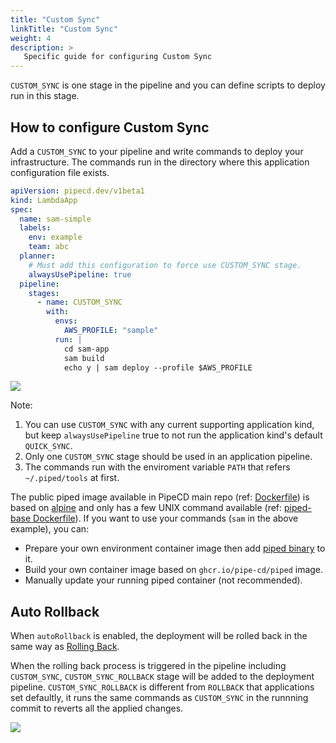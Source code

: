 ```yaml
---
title: "Custom Sync"
linkTitle: "Custom Sync"
weight: 4
description: >
   Specific guide for configuring Custom Sync
---
```


`CUSTOM_SYNC` is one stage in the pipeline and you can define scripts to deploy run in this stage.

## How to configure Custom Sync

Add a `CUSTOM_SYNC` to your pipeline and write commands to deploy your infrastructure. 
The commands run in the directory where this application configuration file exists.

```yaml
apiVersion: pipecd.dev/v1beta1
kind: LambdaApp
spec:
  name: sam-simple
  labels:
    env: example
    team: abc
  planner:
    # Must add this configuration to force use CUSTOM_SYNC stage.
    alwaysUsePipeline: true
  pipeline:
    stages:
      - name: CUSTOM_SYNC
        with:
          envs:
            AWS_PROFILE: "sample"
          run: |
            cd sam-app
            sam build
            echo y | sam deploy --profile $AWS_PROFILE
```

![](/images/custom-sync.png)

Note:
1. You can use `CUSTOM_SYNC` with any current supporting application kind, but keep `alwaysUsePipeline` true to not run the application kind's default `QUICK_SYNC`.
2. Only one `CUSTOM_SYNC` stage should be used in an application pipeline.
3. The commands run with the enviroment variable `PATH` that refers `~/.piped/tools` at first.

The public piped image available in PipeCD main repo (ref: [Dockerfile](https://github.com/pipe-cd/pipecd/blob/master/cmd/piped/Dockerfile)) is based on [alpine](https://hub.docker.com/_/alpine/) and only has a few UNIX command available (ref: [piped-base Dockerfile](https://github.com/pipe-cd/pipecd/blob/master/tool/piped-base/Dockerfile)). If you want to use your commands (`sam` in the above example), you can:

- Prepare your own environment container image then add [piped binary](https://github.com/pipe-cd/pipecd/releases) to it.
- Build your own container image based on `ghcr.io/pipe-cd/piped` image.
- Manually update your running piped container (not recommended).

## Auto Rollback

When `autoRollback` is enabled, the deployment will be rolled back in the same way as [Rolling Back](../../rolling-back-a-deployment).

When the rolling back process is triggered in the pipeline including `CUSTOM_SYNC`, `CUSTOM_SYNC_ROLLBACK` stage will be added to the deployment pipeline.
`CUSTOM_SYNC_ROLLBACK` is different from `ROLLBACK` that applications set defaultly, it runs the same commands as `CUSTOM_SYNC` in the runnning commit to reverts all the applied changes.

![](/images/custom-sync-rollback.png)
